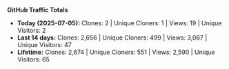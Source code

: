
**GitHub Traffic Totals**

- **Today (2025-07-05):** Clones: 2 | Unique Cloners: 1 | Views: 19 | Unique Visitors: 2
- **Last 14 days:** Clones: 2,656 | Unique Cloners: 499 | Views: 3,067 | Unique Visitors: 47
- **Lifetime:** Clones: 2,674 | Unique Cloners: 551 | Views: 2,590 | Unique Visitors: 65
